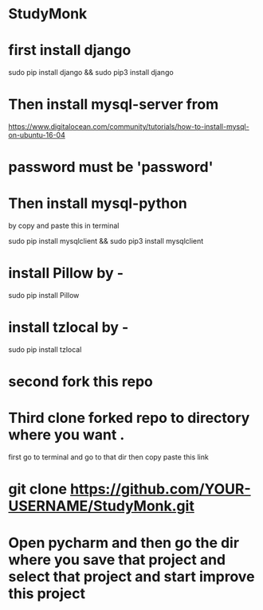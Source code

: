 # StudyMonk
# first install django 
sudo pip install django && sudo pip3 install django

# Then install mysql-server from
https://www.digitalocean.com/community/tutorials/how-to-install-mysql-on-ubuntu-16-04
# password must be 'password'

# Then install mysql-python
by copy and paste this in terminal

sudo pip install mysqlclient && sudo pip3 install mysqlclient

# install Pillow by -
sudo pip install Pillow

# install tzlocal by -
sudo pip install tzlocal

# second fork this repo 
# Third clone forked repo to directory where you want .
first go to terminal and go to that dir
then copy paste this link
# git clone https://github.com/YOUR-USERNAME/StudyMonk.git

# Open pycharm and then go the dir where you save that project and select that project and start improve this project
